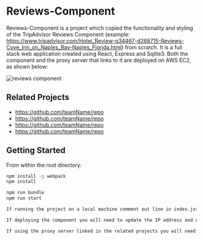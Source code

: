 # Reviews-Component

Reviews-Component is a project which copied the functionality and styling of the TripAdvisor Reviews Component (example: https://www.tripadvisor.com/Hotel_Review-g34467-d268715-Reviews-Cove_Inn_on_Naples_Bay-Naples_Florida.html) from scratch.  It is a full stack web application created using React, Express and Sqlite3.  Both the component and the proxy server that links to it are deployed on AWS EC2, as shown below:

![reviews component](Deployed-Review-Component.gif)

## Related Projects

  - https://github.com/teamName/repo
  - https://github.com/teamName/repo
  - https://github.com/teamName/repo
  - https://github.com/teamName/repo

## Getting Started 

From within the root directory:

```sh
npm install -g webpack
npm install

npm run bundle
npm run start

If running the project on a local machine comment out line in index.jsx and uncomment out line in the same file. \n This is to update the IP reference for the server.

If deploying the component you will need to update the IP address and update the slice function on line to get \n the hotel ID from the URL

If using the proxy server linked in the related projects you will need to update the IP addresses in the Ben-Proxy/index.html file and if you are interested in linking the other related components those IP addresses will need to be uncommented out and updated as well.  You will need to make sure the Ben-Proxy/server.js file is running.




```

